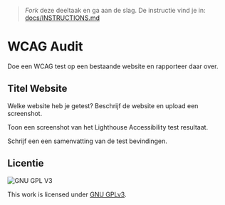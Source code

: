 > _Fork_ deze deeltaak en ga aan de slag. De instructie vind je in: [docs/INSTRUCTIONS.md](docs/INSTRUCTIONS.md)


# WCAG Audit 

Doe een WCAG test op een bestaande website en rapporteer daar over.

## Titel Website

Welke website heb je getest? Beschrijf de website en upload een screenshot. 

Toon een screenshot van het Lighthouse Accessibility test resultaat.

Schrijf een een samenvatting van de test bevindingen.


## Licentie

![GNU GPL V3](https://www.gnu.org/graphics/gplv3-127x51.png)

This work is licensed under [GNU GPLv3](./LICENSE).
